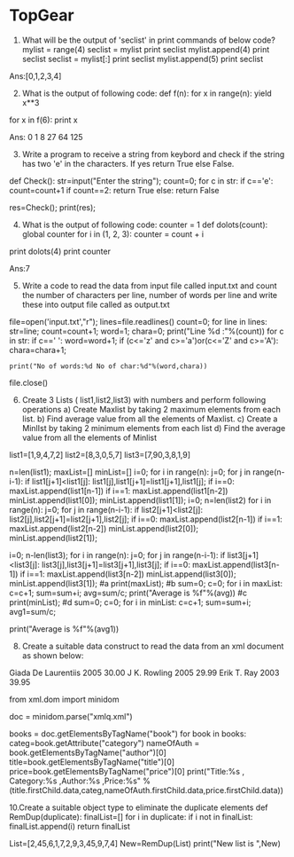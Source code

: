 # TopGear
1. What will be the output of 'seclist' in print commands of below code?
mylist = range(4)
seclist = mylist
print seclist
mylist.append(4)
print seclist
seclist = mylist[:]
print seclist
mylist.append(5)
print seclist

Ans:[0,1,2,3,4]

2. What is the output of following code:
def f(n):
  for x in range(n):
    yield x**3

for x in f(6):
  print x

Ans: 0
1
8
27
64
125

3. Write a program to receive a string from keybord and check if the string has two 'e' in the characters. 
   If yes return True else False.



def Check():
    str=input("Enter the string");
    count=0;
    for c in str:
       if c=='e':
            count=count+1
    if count==2:
        return True
    else:
        return False

res=Check();
print(res);


4. What is the output of following code:
counter = 1
def dolots(count):
  global counter
  for i in (1, 2, 3):
    counter = count + i

print dolots(4)
print counter

Ans:7

5.	Write a code to read  the data from  input file called input.txt and count the number of characters per line,
number of words per line and write these into output file called as output.txt 

file=open('input.txt',"r");
lines=file.readlines()
count=0;
for line in lines:
    str=line;
    count=count+1;
    word=1;
    chara=0;
    print("Line %d :"%(count))
    for c in str:
        if c==' ':
            word=word+1;
        if (c<='z' and c>='a')or(c<='Z' and c>='A'):
             chara=chara+1;
    
    print("No of words:%d No of char:%d"%(word,chara))
   
    
file.close()

6.	Create 3 Lists ( list1,list2,list3) with numbers and perform following operations
         a) Create Maxlist by taking 2 maximum elements from each list.
         b) Find average value from all the elements of Maxlist.
         c) Create a MinlIst by taking 2 minimum elements from each list 
         d) Find the average value from all the elements of Minlist

list1=[1,9,4,7,2]
list2=[8,3,0,5,7]
list3=[7,90,3,8,1,9]

n=len(list1);
maxList=[]
minList=[]
i=0;
for i in range(n):
    j=0;
    for j in range(n-i-1):
        if list1[j+1]<list1[j]:
            list1[j],list1[j+1]=list1[j+1],list1[j];
    if i==0:
        maxList.append(list1[n-1])
    if i==1:
        maxList.append(list1[n-2])
minList.append(list1[0]);
minList.append(list1[1]);
i=0;
n=len(list2)
for i in range(n):
    j=0;
    for j in range(n-i-1):
        if list2[j+1]<list2[j]:
            list2[j],list2[j+1]=list2[j+1],list2[j];
    if i==0:
        maxList.append(list2[n-1])
    if i==1:
        maxList.append(list2[n-2])
minList.append(list2[0]);
minList.append(list2[1]);

i=0;
n-len(list3);
for i in range(n):
    j=0;
    for j in range(n-i-1):
        if list3[j+1]<list3[j]:
            list3[j],list3[j+1]=list3[j+1],list3[j];
    if i==0:
        maxList.append(list3[n-1])
    if i==1:
        maxList.append(list3[n-2])
minList.append(list3[0]);
minList.append(list3[1]);
#a
print(maxList);
#b
sum=0;
c=0;
for i in maxList:
    c=c+1;
    sum=sum+i;
avg=sum/c;
print("Average is %f"%(avg))
#c
print(minList);
#d
sum=0;
c=0;
for i in minList:
    c=c+1;
    sum=sum+i;
avg1=sum/c;

print("Average is %f"%(avg1))
 



 8.	Create a suitable data construct to read the data from an xml document as shown below:
<bookstore shelf="New Arrivals">
  <book category="COOKING">
    <title lang="en">Everyday Italian</title>
    <author>Giada De Laurentiis</author>
    <year>2005</year>
    <price>30.00</price>
  </book>
  <book category="CHILDREN">
    <title lang="en">Harry Potter</title>
    <author>J K. Rowling</author>
    <year>2005</year>
    <price>29.99</price>
  </book>
  <book category="WEB">
    <title lang="en">Learning XML</title>
    <author>Erik T. Ray</author>
    <year>2003</year>
    <price>39.95</price>
  </book>
</bookstore>

from xml.dom import minidom

doc = minidom.parse("xmlq.xml")

books = doc.getElementsByTagName("book")
for book in books:
        categ=book.getAttribute("category")
        nameOfAuth = book.getElementsByTagName("author")[0]
        title=book.getElementsByTagName("title")[0]
        price=book.getElementsByTagName("price")[0]
        print("Title:%s , Category:%s ,Author:%s ,Price:%s" %(title.firstChild.data,categ,nameOfAuth.firstChild.data,price.firstChild.data))


10.Create a suitable object type to eliminate the duplicate elements
def RemDup(duplicate):
    finalList=[]
    for i in duplicate:
        if i not in finalList:
            finalList.append(i)
    return finalList

List=[2,45,6,1,7,2,9,3,45,9,7,4]
New=RemDup(List)
print("New list is ",New)
